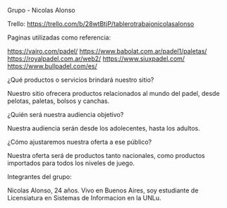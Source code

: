 Grupo - Nicolas Alonso

Trello: https://trello.com/b/28wtBtjP/tablerotrabajonicolasalonso

Paginas utilizadas como referencia:

https://vairo.com/padel/ https://www.babolat.com.ar/padel1/paletas/ https://royalpadel.com.ar/web2/ https://www.siuxpadel.com/ https://www.bullpadel.com/es/

¿Qué productos o servicios brindará nuestro sitio?

Nuestro sitio ofrecera productos relacionados al mundo del padel, desde pelotas, paletas, bolsos y canchas.

¿Quién será nuestra audiencia objetivo?

Nuestra audiencia serán desde los adolecentes, hasta los adultos.

¿Cómo ajustaremos nuestra oferta a ese público?

Nuestra oferta será de productos tanto nacionales, como productos importados para todos los niveles de juego.

Integrantes del grupo:

Nicolas Alonso, 24 años. Vivo en Buenos Aires, soy estudiante de Licensiatura en Sistemas de Informacion en la UNLu.